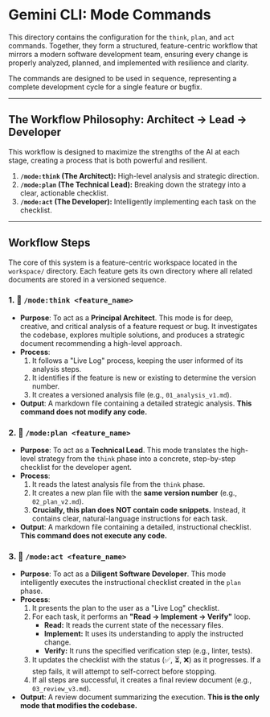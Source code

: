 # Gemini CLI: Mode Commands

This directory contains the configuration for the `think`, `plan`, and `act` commands. Together, they form a structured, feature-centric workflow that mirrors a modern software development team, ensuring every change is properly analyzed, planned, and implemented with resilience and clarity.

The commands are designed to be used in sequence, representing a complete development cycle for a single feature or bugfix.

---

## The Workflow Philosophy: Architect -> Lead -> Developer

This workflow is designed to maximize the strengths of the AI at each stage, creating a process that is both powerful and resilient.

1.  **`/mode:think` (The Architect):** High-level analysis and strategic direction.
2.  **`/mode:plan` (The Technical Lead):** Breaking down the strategy into a clear, actionable checklist.
3.  **`/mode:act` (The Developer):** Intelligently implementing each task on the checklist.

---

## Workflow Steps

The core of this system is a feature-centric workspace located in the `workspace/` directory. Each feature gets its own directory where all related documents are stored in a versioned sequence.

### 1. 🤔 `/mode:think <feature_name>`

-   **Purpose**: To act as a **Principal Architect**. This mode is for deep, creative, and critical analysis of a feature request or bug. It investigates the codebase, explores multiple solutions, and produces a strategic document recommending a high-level approach.
-   **Process**:
    1.  It follows a "Live Log" process, keeping the user informed of its analysis steps.
    2.  It identifies if the feature is new or existing to determine the version number.
    3.  It creates a versioned analysis file (e.g., `01_analysis_v1.md`).
-   **Output**: A markdown file containing a detailed strategic analysis. **This command does not modify any code.**

### 2. 📝 `/mode:plan <feature_name>`

-   **Purpose**: To act as a **Technical Lead**. This mode translates the high-level strategy from the `think` phase into a concrete, step-by-step checklist for the developer agent.
-   **Process**:
    1.  It reads the latest analysis file from the `think` phase.
    2.  It creates a new plan file with the **same version number** (e.g., `02_plan_v2.md`).
    3.  **Crucially, this plan does NOT contain code snippets.** Instead, it contains clear, natural-language instructions for each task.
-   **Output**: A markdown file containing a detailed, instructional checklist. **This command does not execute any code.**

### 3. 🚀 `/mode:act <feature_name>`

-   **Purpose**: To act as a **Diligent Software Developer**. This mode intelligently executes the instructional checklist created in the `plan` phase.
-   **Process**:
    1.  It presents the plan to the user as a "Live Log" checklist.
    2.  For each task, it performs an **"Read -> Implement -> Verify"** loop.
        -   **Read:** It reads the current state of the necessary files.
        -   **Implement:** It uses its understanding to apply the instructed change.
        -   **Verify:** It runs the specified verification step (e.g., linter, tests).
    3.  It updates the checklist with the status (✅, ⏳, ❌) as it progresses. If a step fails, it will attempt to self-correct before stopping.
    4.  If all steps are successful, it creates a final review document (e.g., `03_review_v3.md`).
-   **Output**: A review document summarizing the execution. **This is the only mode that modifies the codebase.**
